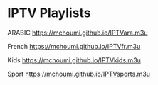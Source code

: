 # IPTV Playlists
ARABIC
https://mchoumi.github.io/IPTVara.m3u

French
https://mchoumi.github.io/IPTVfr.m3u

Kids
https://mchoumi.github.io/IPTVkids.m3u

Sport
https://mchoumi.github.io/IPTVsports.m3u

